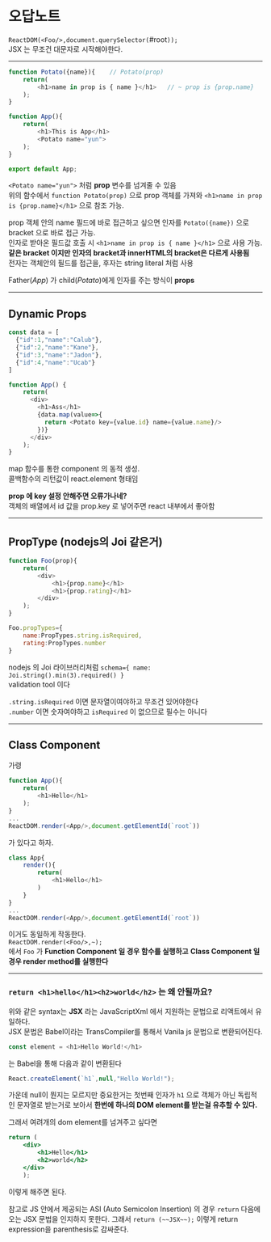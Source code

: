 # 오답노트   
   
`ReactDOM(<Foo/>,document.querySelector(`#root`));`   
JSX 는 무조건 대문자로 시작해야한다.   
      
---   
   


```js
function Potato({name}){    // Potato(prop)
    return(
        <h1>name in prop is { name }</h1>   // ~ prop is {prop.name} 
    );
}

function App(){
    return(
        <h1>This is App</h1>
        <Potato name="yun">
    );
}

export default App;
```   
   
`<Potato name="yun">` 처럼 **prop** 변수를 넘겨줄 수 있음   
위의 함수에서 `function Potato(prop)` 으로 prop 객체를 가져와 `<h1>name in prop is {prop.name}</h1>` 으로 참조 가능.   
   
prop 객체 안의 name 필드에 바로 접근하고 싶으면 인자를 `Potato({name})` 으로 bracket 으로 바로 접근 가능.   
인자로 받아온 필드값 호출 시 `<h1>name in prop is { name }</h1>` 으로 사용 가능.   
**같은 bracket 이지만 인자의 bracket과 innerHTML의 bracket은 다르게 사용됨**   
전자는 객체안의 필드를 접근을, 후자는 string literal 처럼 사용
   
Father(*App*) 가 child(*Potato*)에게 인자를 주는 방식이 **props**

---   
   
## Dynamic Props

```js
const data = [
  {"id":1,"name":"Calub"},
  {"id":2,"name":"Kane"},
  {"id":3,"name":"Jadon"},
  {"id":4,"name":"Ucab"}
]

function App() {
    return(
      <div>
        <h1>Ass</h1>
        {data.map(value=>{
          return <Potato key={value.id} name={value.name}/>
        })}
      </div>
    );
}
```   
   
map 함수를 통한 component 의 동적 생성.   
콜백함수의 리턴값이 react.element 형태임   
   
**prop 에 key 설정 안해주면 오류가나네?**   
객체의 배열에서 id 값을 prop.key 로 넣어주면 react 내부에서 좋아함


---
   


## PropType (nodejs의 Joi 같은거)   
   
```js
function Foo(prop){
    return(
        <div>
            <h1>{prop.name}</h1>
            <h1>{prop.rating}</h1>
        </div>
    );
}

Foo.propTypes={
    name:PropTypes.string.isRequired,
    rating:PropTypes.number
}
```   
   
nodejs 의 Joi 라이브러리처럼 `schema={ name: Joi.string().min(3).required() }`   
validation tool 이다   
   
`.string.isRequired` 이면 문자열이여야하고 무조건 있어야한다   
`.number` 이면 숫자여야하고 `isRequired` 이 없으므로 필수는 아니다   
   

---   
   

## Class Component   

가령   
```js
function App(){
    return(
        <h1>Hello</h1>
    );
}
...
ReactDOM.render(<App/>,document.getElementId(`root`))
```   
가 있다고 하자.   
   
```js
class App{
    render(){
        return(
            <h1>Hello</h1>
        )
    }
}
...
ReactDOM.render(<App/>,document.getElementId(`root`))
```   
   
이거도 동일하게 작동한다.   
`ReactDOM.render(<Foo/>,~);`   
에서 `Foo` 가 **Function Component 일 경우 함수를 실행하고** **Class Component 일 경우 render method를 실행한다**   
   

--- 
   


### `return <h1>hello</h1><h2>world</h2>` 는 왜 안될까요?   
   
위와 같은 syntax는 **JSX** 라는 JavaScriptXml 에서 지원하는 문법으로 리액트에서 유일하다.   
JSX 문법은 Babel이라는 TransCompiler를 통해서 Vanila js 문법으로 변환되어진다.   
   
```js
const element = <h1>Hello World!</h1>
```   
는 Babel을 통해 다음과 같이 변환된다   
```js
React.createElement(`h1`,null,"Hello World!");
```   
가운데 null이 뭔지는 모르지만 중요한거는 첫번째 인자가 `h1` 으로 객체가 아닌 독립적인 문자열로 받는거로 보아서 **한번에 하나의 DOM element를 받는걸 유추할 수 있다.**   
   
그래서 여려개의 dom element를 넘겨주고 싶다면
```jsx
return (
    <div>
        <h1>Hello</h1>
        <h2>world</h2>
    </div>
    );
```   
이렇게 해주면 된다.   
   
참고로 JS 안에서 제공되는 ASI (Auto Semicolon Insertion) 의 경우 `return` 다음에오는 JSX 문법을 인지하지 못한다. 그래서 `return (~~JSX~~);` 이렇게 return expression을 parenthesis로 감싸준다.